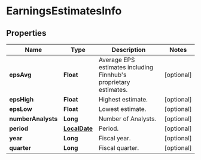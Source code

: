 # EarningsEstimatesInfo

## Properties

 Name               | Type                          | Description                                                          | Notes      
--------------------|-------------------------------|----------------------------------------------------------------------|------------
 **epsAvg**         | **Float**                     | Average EPS estimates including Finnhub&#39;s proprietary estimates. | [optional] 
 **epsHigh**        | **Float**                     | Highest estimate.                                                    | [optional] 
 **epsLow**         | **Float**                     | Lowest estimate.                                                     | [optional] 
 **numberAnalysts** | **Long**                      | Number of Analysts.                                                  | [optional] 
 **period**         | [**LocalDate**](LocalDate.md) | Period.                                                              | [optional] 
 **year**           | **Long**                      | Fiscal year.                                                         | [optional] 
 **quarter**        | **Long**                      | Fiscal quarter.                                                      | [optional] 




